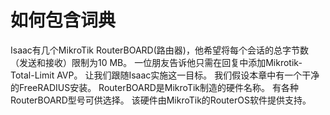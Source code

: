 # 如何包含词典
Isaac有几个MikroTik RouterBOARD(路由器)，他希望将每个会话的总字节数（发送和接收）限制为10 MB。 一位朋友告诉他只需在回复中添加Mikrotik-Total-Limit AVP。 让我们跟随Isaac实施这一目标。
我们假设本章中有一个干净的FreeRADIUS安装。
RouterBOARD是MikroTik制造的硬件名称。 有各种RouterBOARD型号可供选择。 该硬件由MikroTik的RouterOS软件提供支持。
